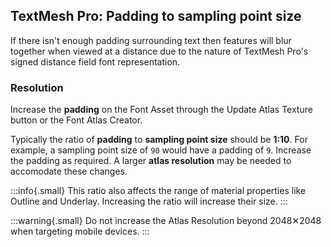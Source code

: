 ## TextMesh Pro: Padding to sampling point size

If there isn't enough padding surrounding text then features will blur together when viewed at a distance due to the nature of TextMesh Pro's signed distance field font representation.

### Resolution
Increase the **padding** on the Font Asset through the Update Atlas Texture button or the Font Atlas Creator.  

Typically the ratio of **padding** to **sampling point size** should be **1:10**. For example, a sampling point size of `90` would have a padding of `9`. Increase the padding as required. A larger **atlas resolution** may be needed to accomodate these changes.  

:::info{.small}
This ratio also affects the range of material properties like Outline and Underlay. Increasing the ratio will increase their size.
:::

:::warning{.small}
Do not increase the Atlas Resolution beyond 2048✕2048 when targeting mobile devices.
:::